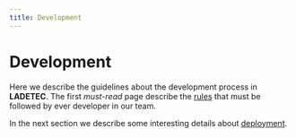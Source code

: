 ```yaml
---
title: Development
---
```

# Development

Here we describe the guidelines about the development process in **LADETEC**.
The first *must-read* page describe the [rules](./rules) that must be followed by ever developer in our team.

In the next section we describe some interesting details about [deployment](./deployment).